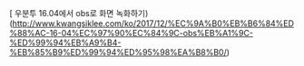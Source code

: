 [ 우분투 16.04에서 obs로 화면 녹화하기)(http://www.kwangsiklee.com/ko/2017/12/%EC%9A%B0%EB%B6%84%ED%88%AC-16-04%EC%97%90%EC%84%9C-obs%EB%A1%9C-%ED%99%94%EB%A9%B4-%EB%85%B9%ED%99%94%ED%95%98%EA%B8%B0/)